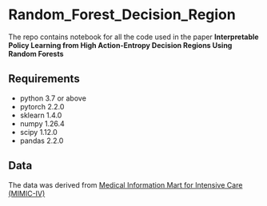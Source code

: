 # Random_Forest_Decision_Region

The repo contains notebook for all the code used in the paper **Interpretable Policy Learning from High Action-Entropy Decision Regions Using Random Forests**

## Requirements

- python 3.7 or above
- pytorch 2.2.0
- sklearn 1.4.0
- numpy 1.26.4
- scipy 1.12.0
- pandas 2.2.0

## Data

The data was derived from [Medical Information Mart for Intensive Care (MIMIC-IV)](https://physionet.org/content/mimiciv/2.2/)